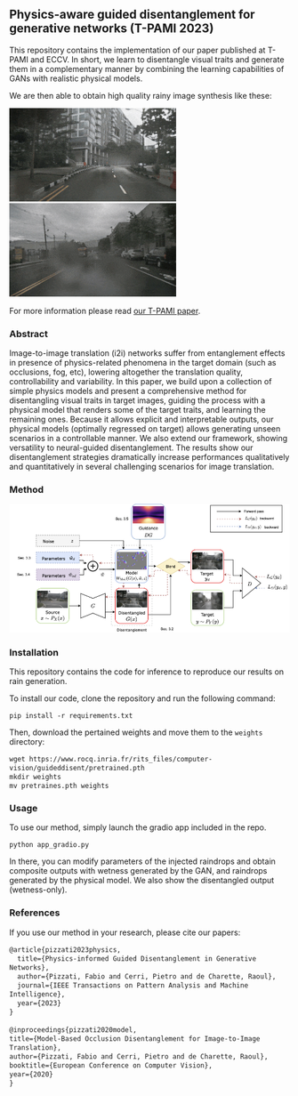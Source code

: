 ## Physics-aware guided disentanglement for generative networks (T-PAMI 2023)

This repository contains the implementation of our paper published at T-PAMI and ECCV. In short, we learn to disentangle visual traits and generate them in a complementary manner by combining the learning capabilities of GANs with realistic physical models.

We are then able to obtain high quality rainy image synthesis like these:

![Example 1](res/example_1.gif)
![Example 2](res/example_2.gif)

For more information please read [our T-PAMI paper](https://ieeexplore.ieee.org/abstract/document/10070869).

### Abstract

Image-to-image translation (i2i) networks suffer from entanglement effects in presence of physics-related phenomena in the target domain (such as occlusions, fog, etc), lowering altogether the translation quality, controllability and variability. In this paper, we build upon a collection of simple physics models and present a comprehensive method for disentangling visual traits in target images, guiding the process with a physical model that renders some of the target traits, and learning the remaining ones. Because it allows explicit and interpretable outputs, our physical models (optimally regressed on target) allows generating unseen scenarios in a controllable manner. We also extend our framework, showing versatility to neural-guided disentanglement. The results show our disentanglement strategies dramatically increase performances qualitatively and quantitatively in several challenging scenarios for image translation.

### Method

![Example 1](res/pipeline_journal.png)

### Installation

This repository contains the code for inference to reproduce our results on rain generation.

To install our code, clone the repository and run the following command:

```
pip install -r requirements.txt
```

Then, download the pertained weights and move them to the `weights` directory:

```
wget https://www.rocq.inria.fr/rits_files/computer-vision/guideddisent/pretrained.pth
mkdir weights
mv pretraines.pth weights
```

### Usage

To use our method, simply launch the gradio app included in the repo.

```
python app_gradio.py
```

In there, you can modify parameters of the injected raindrops and obtain composite outputs with wetness generated by the GAN, and raindrops generated by the physical model. We also show the disentangled output (wetness-only).

### References

If you use our method in your research, please cite our papers:

```
@article{pizzati2023physics,
  title={Physics-informed Guided Disentanglement in Generative Networks},
  author={Pizzati, Fabio and Cerri, Pietro and de Charette, Raoul},
  journal={IEEE Transactions on Pattern Analysis and Machine Intelligence},
  year={2023}
}

@inproceedings{pizzati2020model,
title={Model-Based Occlusion Disentanglement for Image-to-Image Translation},
author={Pizzati, Fabio and Cerri, Pietro and de Charette, Raoul},
booktitle={European Conference on Computer Vision},
year={2020}
}

```

